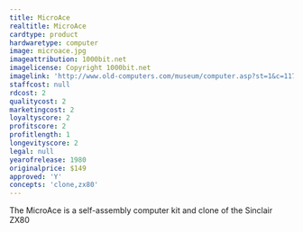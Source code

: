 ```yaml
---
title: MicroAce
realtitle: MicroAce
cardtype: product
hardwaretype: computer
image: microace.jpg
imageattribution: 1000bit.net
imagelicense: Copyright 1000bit.net
imagelink: 'http://www.old-computers.com/museum/computer.asp?st=1&c=1179'
staffcost: null
rdcost: 2
qualitycost: 2
marketingcost: 2
loyaltyscore: 2
profitscore: 2
profitlength: 1
longevityscore: 2
legal: null
yearofrelease: 1980
originalprice: $149
approved: 'Y'
concepts: 'clone,zx80'
---
```


The MicroAce is a self-assembly computer kit and clone of the Sinclair ZX80
